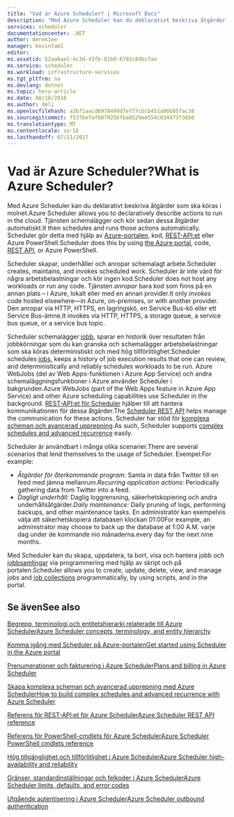```yaml
---
title: "Vad är Azure Scheduler? | Microsoft Docs"
description: "Med Azure Scheduler kan du deklarativt beskriva åtgärder som ska köras i molnet. Tjänsten schemalägger och kör sedan dessa åtgärder automatiskt."
services: scheduler
documentationcenter: .NET
author: derek1ee
manager: kevinlam1
editor: 
ms.assetid: 52aa6ae1-4c3d-43fb-81b0-6792c84bcfae
ms.service: scheduler
ms.workload: infrastructure-services
ms.tgt_pltfrm: na
ms.devlang: dotnet
ms.topic: hero-article
ms.date: 08/18/2016
ms.author: deli
ms.openlocfilehash: a3bf1aacd6978499d7ef77cbcb451a06b857ac38
ms.sourcegitcommit: f537befafb079256fba0529ee554c034d73f36b0
ms.translationtype: MT
ms.contentlocale: sv-SE
ms.lasthandoff: 07/11/2017
---
```

# <a name="what-is-azure-scheduler"></a><span data-ttu-id="0dd80-105">Vad är Azure Scheduler?</span><span class="sxs-lookup"><span data-stu-id="0dd80-105">What is Azure Scheduler?</span></span>
<span data-ttu-id="0dd80-106">Med Azure Scheduler kan du deklarativt beskriva åtgärder som ska köras i molnet.</span><span class="sxs-lookup"><span data-stu-id="0dd80-106">Azure Scheduler allows you to declaratively describe actions to run in the cloud.</span></span> <span data-ttu-id="0dd80-107">Tjänsten schemalägger och kör sedan dessa åtgärder automatiskt.</span><span class="sxs-lookup"><span data-stu-id="0dd80-107">It then schedules and runs those actions automatically.</span></span>  <span data-ttu-id="0dd80-108">Scheduler gör detta med hjälp av [Azure-portalen](scheduler-get-started-portal.md), kod, [REST-API:et](https://msdn.microsoft.com/library/mt629143.aspx) eller Azure PowerShell.</span><span class="sxs-lookup"><span data-stu-id="0dd80-108">Scheduler does this by using [the Azure portal](scheduler-get-started-portal.md), code, [REST API](https://msdn.microsoft.com/library/mt629143.aspx), or Azure PowerShell.</span></span>

<span data-ttu-id="0dd80-109">Scheduler skapar, underhåller och anropar schemalagt arbete.</span><span class="sxs-lookup"><span data-stu-id="0dd80-109">Scheduler creates, maintains, and invokes scheduled work.</span></span>  <span data-ttu-id="0dd80-110">Scheduler är inte värd för några arbetsbelastningar och kör ingen kod.</span><span class="sxs-lookup"><span data-stu-id="0dd80-110">Scheduler does not host any workloads or run any code.</span></span> <span data-ttu-id="0dd80-111">Tjänsten *anropar* bara kod som finns på en annan plats – i Azure, lokalt eller med en annan provider.</span><span class="sxs-lookup"><span data-stu-id="0dd80-111">It only *invokes* code hosted elsewhere—in Azure, on-premises, or with another provider.</span></span> <span data-ttu-id="0dd80-112">Den anropar via HTTP, HTTPS, en lagringskö, en Service Bus-kö eller ett Service Bus-ämne.</span><span class="sxs-lookup"><span data-stu-id="0dd80-112">It invokes via HTTP, HTTPS, a storage queue, a service bus queue, or a service bus topic.</span></span>

<span data-ttu-id="0dd80-113">Scheduler schemalägger [jobb](scheduler-concepts-terms.md), sparar en historik över resultaten från jobbkörningar som du kan granska och schemalägger arbetsbelastningar som ska köras deterministiskt och med hög tillförlitlighet.</span><span class="sxs-lookup"><span data-stu-id="0dd80-113">Scheduler schedules [jobs](scheduler-concepts-terms.md), keeps a history of job execution results that one can review, and deterministically and reliably schedules workloads to be run.</span></span> <span data-ttu-id="0dd80-114">Azure WebJobs (del av Web Apps-funktionen i Azure App Service) och andra schemaläggningsfunktioner i Azure använder Scheduler i bakgrunden.</span><span class="sxs-lookup"><span data-stu-id="0dd80-114">Azure WebJobs (part of the Web Apps feature in Azure App Service) and other Azure scheduling capabilities use Scheduler in the background.</span></span> <span data-ttu-id="0dd80-115">[REST-API:et för Scheduler](https://msdn.microsoft.com/library/mt629143.aspx) hjälper till att hantera kommunikationen för dessa åtgärder.</span><span class="sxs-lookup"><span data-stu-id="0dd80-115">The [Scheduler REST API](https://msdn.microsoft.com/library/mt629143.aspx) helps manage the communication for these actions.</span></span> <span data-ttu-id="0dd80-116">Scheduler har stöd för [komplexa scheman och avancerad upprepning](scheduler-advanced-complexity.md).</span><span class="sxs-lookup"><span data-stu-id="0dd80-116">As such, Scheduler supports [complex schedules and advanced recurrence](scheduler-advanced-complexity.md) easily.</span></span>

<span data-ttu-id="0dd80-117">Scheduler är användbart i många olika scenarier.</span><span class="sxs-lookup"><span data-stu-id="0dd80-117">There are several scenarios that lend themselves to the usage of Scheduler.</span></span> <span data-ttu-id="0dd80-118">Exempel:</span><span class="sxs-lookup"><span data-stu-id="0dd80-118">For example:</span></span>

* <span data-ttu-id="0dd80-119">*Åtgärder för återkommande program:* Samla in data från Twitter till en feed med jämna mellanrum.</span><span class="sxs-lookup"><span data-stu-id="0dd80-119">*Recurring application actions:* Periodically gathering data from Twitter into a feed.</span></span>
* <span data-ttu-id="0dd80-120">*Dagligt underhåll:* Daglig loggrensning, säkerhetskopiering och andra underhållsåtgärder.</span><span class="sxs-lookup"><span data-stu-id="0dd80-120">*Daily maintenance:* Daily pruning of logs, performing backups, and other maintenance tasks.</span></span> <span data-ttu-id="0dd80-121">En administratör kan exempelvis välja att säkerhetskopiera databasen klockan 01:00</span><span class="sxs-lookup"><span data-stu-id="0dd80-121">For example, an administrator may choose to back up the database at 1:00 A.M.</span></span> <span data-ttu-id="0dd80-122">varje dag under de kommande nio månaderna.</span><span class="sxs-lookup"><span data-stu-id="0dd80-122">every day for the next nine months.</span></span>

<span data-ttu-id="0dd80-123">Med Scheduler kan du skapa, uppdatera, ta bort, visa och hantera jobb och [jobbsamlingar](scheduler-concepts-terms.md) via programmering med hjälp av skript och på portalen.</span><span class="sxs-lookup"><span data-stu-id="0dd80-123">Scheduler allows you to create, update, delete, view, and manage jobs and [job collections](scheduler-concepts-terms.md) programmatically, by using scripts, and in the portal.</span></span>

## <a name="see-also"></a><span data-ttu-id="0dd80-124">Se även</span><span class="sxs-lookup"><span data-stu-id="0dd80-124">See also</span></span>
 [<span data-ttu-id="0dd80-125">Begrepp, terminologi och entitetshierarki relaterade till Azure Scheduler</span><span class="sxs-lookup"><span data-stu-id="0dd80-125">Azure Scheduler concepts, terminology, and entity hierarchy</span></span>](scheduler-concepts-terms.md)

 [<span data-ttu-id="0dd80-126">Komma igång med Scheduler på Azure-portalen</span><span class="sxs-lookup"><span data-stu-id="0dd80-126">Get started using Scheduler in the Azure portal</span></span>](scheduler-get-started-portal.md)

 [<span data-ttu-id="0dd80-127">Prenumerationer och fakturering i Azure Scheduler</span><span class="sxs-lookup"><span data-stu-id="0dd80-127">Plans and billing in Azure Scheduler</span></span>](scheduler-plans-billing.md)

 [<span data-ttu-id="0dd80-128">Skapa komplexa scheman och avancerad upprepning med Azure Scheduler</span><span class="sxs-lookup"><span data-stu-id="0dd80-128">How to build complex schedules and advanced recurrence with Azure Scheduler</span></span>](scheduler-advanced-complexity.md)

 [<span data-ttu-id="0dd80-129">Referens för REST-API:et för Azure Scheduler</span><span class="sxs-lookup"><span data-stu-id="0dd80-129">Azure Scheduler REST API reference</span></span>](https://msdn.microsoft.com/library/mt629143)

 [<span data-ttu-id="0dd80-130">Referens för PowerShell-cmdlets för Azure Scheduler</span><span class="sxs-lookup"><span data-stu-id="0dd80-130">Azure Scheduler PowerShell cmdlets reference</span></span>](scheduler-powershell-reference.md)

 [<span data-ttu-id="0dd80-131">Hög tillgänglighet och tillförlitlighet i Azure Scheduler</span><span class="sxs-lookup"><span data-stu-id="0dd80-131">Azure Scheduler high-availability and reliability</span></span>](scheduler-high-availability-reliability.md)

 [<span data-ttu-id="0dd80-132">Gränser, standardinställningar och felkoder i Azure Scheduler</span><span class="sxs-lookup"><span data-stu-id="0dd80-132">Azure Scheduler limits, defaults, and error codes</span></span>](scheduler-limits-defaults-errors.md)

 [<span data-ttu-id="0dd80-133">Utgående autentisering i Azure Scheduler</span><span class="sxs-lookup"><span data-stu-id="0dd80-133">Azure Scheduler outbound authentication</span></span>](scheduler-outbound-authentication.md)

